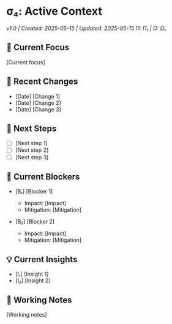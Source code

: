 # σ₄: Active Context
*v1.0 | Created: 2025-05-15 | Updated: 2025-05-15*
*Π: Π₁ | Ω: Ω₁*

## 🔮 Current Focus
[Current focus]

## 🔄 Recent Changes
- [Date] [Change 1]
- [Date] [Change 2]
- [Date] [Change 3]

## 🏁 Next Steps
- [ ] [Next step 1]
- [ ] [Next step 2]
- [ ] [Next step 3]

## 🚧 Current Blockers
- [B₁] [Blocker 1]
  - Impact: [Impact]
  - Mitigation: [Mitigation]

- [B₂] [Blocker 2]
  - Impact: [Impact]
  - Mitigation: [Mitigation]

## 💡 Current Insights
- [I₁] [Insight 1]
- [I₂] [Insight 2]

## 📝 Working Notes
[Working notes]
